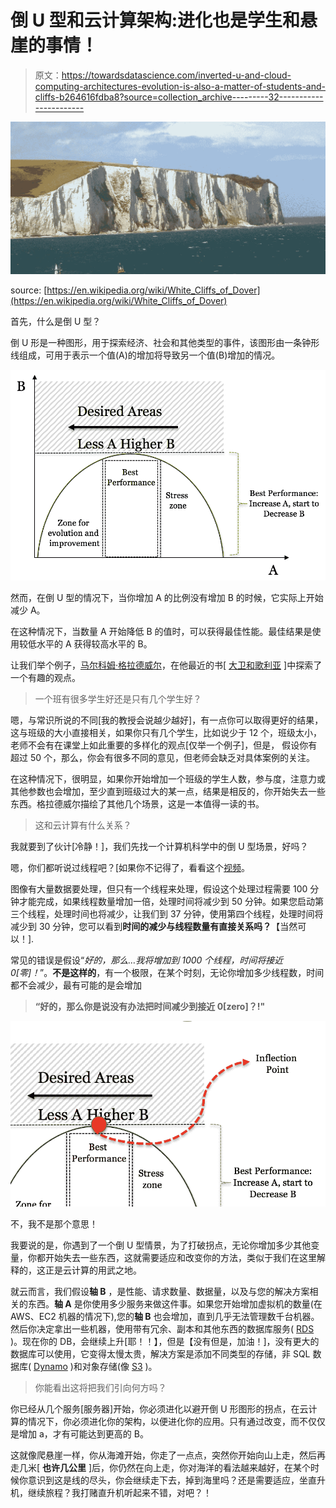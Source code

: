 # 倒 U 型和云计算架构:进化也是学生和悬崖的事情！

> 原文：<https://towardsdatascience.com/inverted-u-and-cloud-computing-architectures-evolution-is-also-a-matter-of-students-and-cliffs-b264616fdba8?source=collection_archive---------32----------------------->

![](img/9a2d026c7bca6c67db44f0cb52e679a1.png)

source: [https://en.wikipedia.org/wiki/White_Cliffs_of_Dover](https://en.wikipedia.org/wiki/White_Cliffs_of_Dover)

首先，什么是倒 U 型？

倒 U 形是一种图形，用于探索经济、社会和其他类型的事件，该图形由一条钟形线组成，可用于表示一个值(A)的增加将导致另一个值(B)增加的情况。

![](img/3410bf7faee1ee9db3ed5bf6c80de27d.png)

然而，在倒 U 型的情况下，当你增加 A 的比例没有增加 B 的时候，它实际上开始减少 A。

在这种情况下，当数量 A 开始降低 B 的值时，可以获得最佳性能。最佳结果是使用较低水平的 A 获得较高水平的 B。

让我们举个例子，[马尔科姆·格拉德威尔](https://www.newyorker.com/contributors/malcolm-gladwell)，在他最近的书[ [大卫和歌利亚](https://www.amazon.com/David-Goliath-Underdogs-Misfits-Battling/dp/0316204374) ]中探索了一个有趣的观点。

> 一个班有很多学生好还是只有几个学生好？

嗯，与常识所说的不同[我的教授会说越少越好]，有一点你可以取得更好的结果，这与班级的大小直接相关，如果你只有几个学生，比如说少于 12 个，班级太小，老师不会有在课堂上如此重要的多样化的观点[仅举一个例子]，但是， 假设你有超过 50 个，那么，你会有很多不同的意见，但老师会缺乏对具体案例的关注。

在这种情况下，很明显，如果你开始增加一个班级的学生人数，参与度，注意力或其他参数也会增加，至少直到班级过大的某一点，结果是相反的，你开始失去一些东西。格拉德威尔描绘了其他几个场景，这是一本值得一读的书。

> 这和云计算有什么关系？

我就要到了伙计[冷静！]，我们先找一个计算机科学中的倒 U 型场景，好吗？

嗯，你们都听说过线程吧？[如果你不记得了，看看这个[视频](https://www.youtube.com/watch?v=O3EyzlZxx3g)。

图像有大量数据要处理，但只有一个线程来处理，假设这个处理过程需要 100 分钟才能完成，如果线程数量增加一倍，处理时间将减少到 50 分钟。如果您启动第三个线程，处理时间也将减少，让我们到 37 分钟，使用第四个线程，处理时间将减少到 30 分钟，您可以看到**时间的减少与线程数量有直接关系吗？**【当然可以！].

常见的错误是假设“*好的，那么…我将增加到 1000 个线程，时间将接近 0[零]！*”。**不是这样的**，有一个极限，在某个时刻，无论你增加多少线程数，时间都不会减少，最有可能的是会增加

> **“好的，那么你是说没有办法把时间减少到接近 0[zero]？!"**

![](img/02c3e705cf2ae891e30d278c6da40770.png)

不，我不是那个意思！

我要说的是，你遇到了一个倒 U 型情景，为了打破拐点，无论你增加多少其他变量，你都开始失去一些东西，这就需要适应和改变你的方法，类似于我们在这里解释的，这正是云计算的用武之地。

就云而言，我们假设**轴 B** ，是性能、请求数量、数据量，以及与您的解决方案相关的东西。**轴 A** 是你使用多少服务来做这件事。如果您开始增加虚拟机的数量(在 AWS、EC2 机器的情况下),您的**轴 B** 也会增加，直到几乎无法管理数千台机器。然后你决定拿出一些机器，使用带有冗余、副本和其他东西的数据库服务( [RDS](https://aws.amazon.com/pt/rds/) )。现在你的 DB，会继续上升[耶！！】，但是【没有但是，加油！]，没有更大的数据库可以使用，它变得太慢太贵，解决方案是添加不同类型的存储，非 SQL 数据库( [Dynamo](https://aws.amazon.com/dynamodb/) )和对象存储(像 [S3](https://aws.amazon.com/s3/) )。

> 你能看出这将把我们引向何方吗？

你已经从几个服务[服务器]开始，你必须进化以避开倒 U 形图形的拐点，在云计算的情况下，你必须进化你的架构，以便进化你的应用。只有通过改变，而不仅仅是增加 a，才有可能达到更高的 B。

这就像爬悬崖一样，你从海滩开始，你走了一点点，突然你开始向山上走，然后再走几米[ **也许几公里** ]后，你仍然在向上走，你对海洋的看法越来越好，在某个时候你意识到这是线的尽头，你会继续走下去，掉到海里吗？还是需要适应，坐直升机，继续旅程？我打赌直升机听起来不错，对吧？！